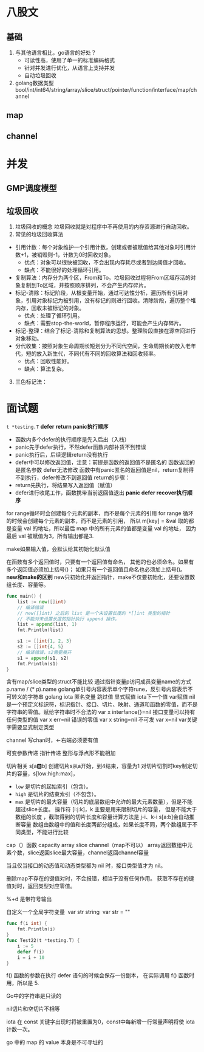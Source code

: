 # 八股文
## 基础
1. 与其他语言相比，go语言的好处？
	- 可读性高，使用了单一的标准编码格式
	- 针对并发进行优化，从语言上支持并发
	- 自动垃圾回收
2. golang数据类型
	bool/int/int64/string/array/slice/struct/pointer/function/interface/map/channel
## map
## channel
# 并发
## GMP调度模型

## 垃圾回收
1. 垃圾回收的概念
	垃圾回收就是对程序中不再使用的内存资源进行自动回收。
2. 常见的垃圾回收算法
- 引用计数：每个对象维护一个引用计数，创建或者被赋值给其他对象时引用计数+1，被销毁则-1，计数为0时回收对象。
	- 优点：对象可以很快被回收，不会出现内存耗尽或者到达阈值才回收。
	- 缺点：不能很好的处理循环引用。
- 复制算法：内存分为两个区，From和To。垃圾回收过程将From区域存活的对象复制到To区域，并按照顺序排列，不会产生内存碎片。
- 标记-清除：标记阶段，从根变量开始，通过可达性分析，遍历所有引用对象，引用对象标记为被引用，没有标记的则进行回收。清除阶段，遍历整个堆内存，回收未被标记的对象。
	- 优点：处理了循环引用。
	- 缺点：需要stop-the-world，暂停程序运行，可能会产生内存碎片。
- 标记-整理：结合了标记-清除和复制算法的思想。整理阶段直接在源空间进行对象移动。
- 分代收集：按照对象生命周期长短划分为不同代空间，生命周期长的放入老年代，短的放入新生代，不同代有不同的回收算法和回收频率。
	- 优点：回收性能好。
	- 缺点：算法复杂。

3. 三色标记法：

# 面试题
 `t *testing.T`
 **defer return panic执行顺序**
- 函数内多个defer的执行顺序是先入后出（入栈）
- panic先于defer执行，不然defer函数内部补货不到错误
- panic执行后，后续逻辑return没有执行
- defer中可以修改返回值，注意：前提是函数的返回值不是匿名的
函数返回的是匿名参数 defer无法修改
函数中有panic匿名的返回值是nil，return复制得不到执行，defer修改不到返回值
return的步骤：
- return先执行，将结果写入返回值（赋值）
- defer进行收尾工作，函数携带当前返回值退出
**panic defer recover执行顺序**


for range循环时会创建每个元素的副本，而不是每个元素的引用
for range 循环的时候会创建每个元素的副本，而不是元素的引用， 所以 m[key] = &val 取的都是变量 val 的地址，所以最后 map 中的所有元素的值都是变量 val 的地址， 因为最后 val 被赋值为3，所有输出都是3.

make如果输入值，会默认给其初始化默认值

在函数有多个返回值时，只要有一个返回值有命名， 其他的也必须命名。如果有多个返回值必须加上括号()； 如果只有一个返回值且命名也必须加上括号()。
**new和make的区别**
new只初始化并返回指针，make不仅要初始化，还要设置数组长度、容量等。
```go
func main() {
	list := new([]int)
    // 编译错误
    // new([]int) 之后的 list 是一个未设置长度的 *[]int 类型的指针
    // 不能对未设置长度的指针执行 append 操作。
	list = append(list, 1)
	fmt.Println(list)

	s1 := []int{1, 2, 3}
	s2 := []int{4, 5}
    // 编译错误，s2需要展开
	s1 = append(s1, s2)
	fmt.Println(s1)
}
```
含有map/slice类型的struct不能比较
通过指针变量p访问成员变量name的方式
p.name / (* p).name
golang单引号内容表示单个字符rune，反引号内容表示不可转义的字符串
golang iota
匿名变量 跳过值 显式赋值 iota下一个值
var赋值
nil是一个预定义标识符，标识指针、接口、切片、映射、通道和函数的零值，而不是字符串的零值。赋给字符串时不合法的
var x interfance{}=nil 接口变量可以持有任何类型的值
var x err=nil 错误的零值
var x string=nil 不可发
var x=nil var关键字需要显式制定类型

channel
写chan时，<-右端必须要有值

可变参数传递 指针传递
整形与浮点形不能相加

切片相关
s[a:b:b] 创建切片s从a开始，到4结束，容量为1
对切片切割时key制定切片的容量，s[low:high:max]，
- `low` 是切片的起始索引（包含）。
- `high` 是切片的结束索引（不包含）。
- `max` 是切片的最大容量（切片的底层数组中允许的最大元素数量），但是不能超过slice长度。
操作符 [i:j:k]，k 主要是用来限制切片的容量， 但是不能大于数组的长度 ，截取得到的切片长度和容量计算方法是 j-i、k-i
s[a:b]会自动推断容量
数组由数组中的值和长度两部分组成，如果长度不同，两个数组属于不同类型，不能进行比较

cap（）函数 capacity
array slice channel（map不可以）
array返回数组中元素个数，slice返回slice最大容量，channel返回channel容量

当且仅当接口的动态值和动态类型都为 nil 时，接口类型值才为 nil。

删除map不存在的键值对时，不会报错，相当于没有任何作用。
获取不存在的键值对时，返回类型对应零值。

%+d 是带符号输出

自定义一个全局字符变量
 var str string
 var str = ""

```go
func f(i int) {
	fmt.Println(i)
}
func Test22(t *testing.T) {
	i := 5
	defer f(i)
	i = i + 10
}
```
f() 函数的参数在执行 defer 语句的时候会保存一份副本， 在实际调用 f() 函数时用，所以是 5.

Go中的字符串是只读的

nil切片和空切片不相等

iota 在 const 关键字出现时将被重置为0，const中每新增一行常量声明将使 iota 计数一次。

go 中的 map 的 value 本身是不可寻址的

